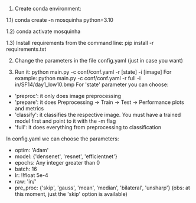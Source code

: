 1) Create conda environment:

1.1) conda create -n mosquinha python=3.10

1.2) conda activate mosquinha

1.3) Install requirements from the command line: pip install -r requirements.txt


2) Change the parameters in the file config.yaml (just in case you want)

5) Run it: python main.py -c conf/conf.yaml -r [state] -i [image]
For example: python main.py -c conf/conf.yaml -r full -i in/SF14/day1_low10.bmp
For 'state' parameter you can choose:
- 'preproc': it only does image preprocessing
- 'prepare': it does Preprocessing -> Train -> Test -> Performance plots and metrics
- 'classify': it classifies the respective image. You must have a trained model first and point to it with the -m flag
- 'full': it does everything from preprocessing to classification

In config.yaml we can choose the parameters:
- optim: 'Adam'
- model: {'densenet', 'resnet', 'efficientnet'}
- epochs: Any integer greater than 0
- batch: 16
- lr: !!float 5e-4
- raw: 'in/'
- pre_proc: {'skip', 'gauss', 'mean', 'median', 'bilateral', 'unsharp'}
(obs: at this moment, just the 'skip' option is available)

